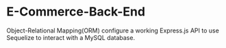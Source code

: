 # E-Commerce-Back-End
Object-Relational Mapping(ORM)  configure a working Express.js API to use Sequelize to interact with a MySQL database.

